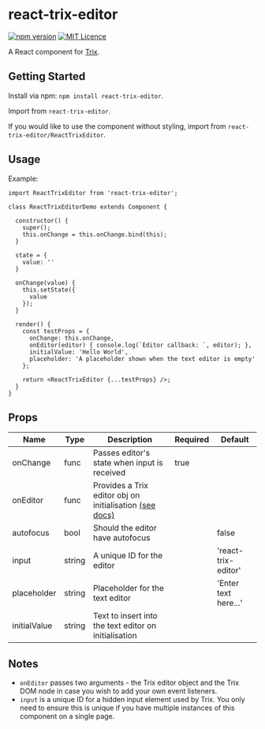 # react-trix-editor

[![npm version](https://badge.fury.io/js/react-trix-editor.svg)](https://badge.fury.io/js/react-trix-editor)
[![MIT Licence](https://badges.frapsoft.com/os/mit/mit.png?v=103)](https://opensource.org/licenses/mit-license.php)

A React component for [Trix](https://github.com/basecamp/trix).

## Getting Started

Install via npm: `npm install react-trix-editor`.

Import from `react-trix-editor`.

If you would like to use the component without styling, import from `react-trix-editor/ReactTrixEditor`.

## Usage

Example:

```
import ReactTrixEditor from 'react-trix-editor';

class ReactTrixEditorDemo extends Component {

  constructor() {
    super();
    this.onChange = this.onChange.bind(this);
  }

  state = {
    value: ''
  }

  onChange(value) {
    this.setState({
      value
    });
  }

  render() {
    const testProps = {
      onChange: this.onChange,
      onEditor(editor) { console.log(`Editor callback: `, editor); },
      initialValue: 'Hello World',
      placeholder: 'A placeholder shown when the text editor is empty'
    };

    return <ReactTrixEditor {...testProps} />;
  }
}
```
## Props

| Name            | Type                    | Description                                                 | Required  | Default                    |
|-----------------|-------------------------|-------------------------------------------------------------|-----------|----------------------------|
| onChange        | func                    | Passes editor's state when input is received                | true      |                            |
| onEditor        | func                    | Provides a Trix editor obj on initialisation [(see docs)](https://github.com/basecamp/trix#editing-text-programmatically)                 |           |                            |
| autofocus       | bool                    | Should the editor have autofocus                            |           | false                      |
| input           | string                  | A unique ID for the editor                                  |           | 'react-trix-editor'        |
| placeholder     | string                  | Placeholder for the text editor                             |           | 'Enter text here...'       |
| initialValue    | string                  | Text to insert into the text editor on initialisation       |           |                            |

## Notes

- `onEditor` passes two arguments - the Trix editor object and the Trix DOM node in case you wish to add your own event listeners.
- `input` is a unique ID for a hidden input element used by Trix. You only need to ensure this is unique if you have multiple instances of this component on a single page.
